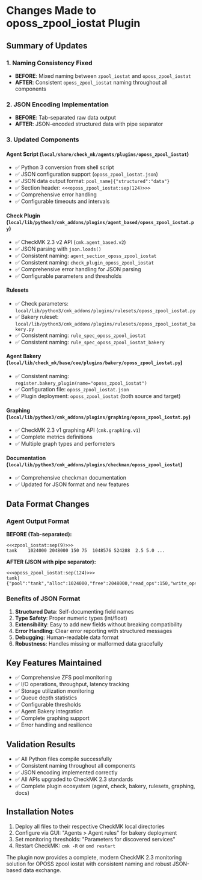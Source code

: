 # Changes Made to oposs_zpool_iostat Plugin

## Summary of Updates

### 1. Naming Consistency Fixed
- **BEFORE**: Mixed naming between `zpool_iostat` and `oposs_zpool_iostat`
- **AFTER**: Consistent `oposs_zpool_iostat` naming throughout all components

### 2. JSON Encoding Implementation
- **BEFORE**: Tab-separated raw data output
- **AFTER**: JSON-encoded structured data with pipe separator

### 3. Updated Components

#### Agent Script (`local/share/check_mk/agents/plugins/oposs_zpool_iostat`)
- ✅ Python 3 conversion from shell script
- ✅ JSON configuration support (`oposs_zpool_iostat.json`)
- ✅ JSON data output format: `pool_name|{"structured":"data"}`
- ✅ Section header: `<<<oposs_zpool_iostat:sep(124)>>>`
- ✅ Comprehensive error handling
- ✅ Configurable timeouts and intervals

#### Check Plugin (`local/lib/python3/cmk_addons/plugins/agent_based/oposs_zpool_iostat.py`)
- ✅ CheckMK 2.3 v2 API (`cmk.agent_based.v2`)
- ✅ JSON parsing with `json.loads()`
- ✅ Consistent naming: `agent_section_oposs_zpool_iostat`
- ✅ Consistent naming: `check_plugin_oposs_zpool_iostat`
- ✅ Comprehensive error handling for JSON parsing
- ✅ Configurable parameters and thresholds

#### Rulesets
- ✅ Check parameters: `local/lib/python3/cmk_addons/plugins/rulesets/oposs_zpool_iostat.py`
- ✅ Bakery ruleset: `local/lib/python3/cmk_addons/plugins/rulesets/oposs_zpool_iostat_bakery.py`
- ✅ Consistent naming: `rule_spec_oposs_zpool_iostat`
- ✅ Consistent naming: `rule_spec_oposs_zpool_iostat_bakery`

#### Agent Bakery (`local/lib/check_mk/base/cee/plugins/bakery/oposs_zpool_iostat.py`)
- ✅ Consistent naming: `register.bakery_plugin(name="oposs_zpool_iostat")`
- ✅ Configuration file: `oposs_zpool_iostat.json`
- ✅ Plugin deployment: `oposs_zpool_iostat` (both source and target)

#### Graphing (`local/lib/python3/cmk_addons/plugins/graphing/oposs_zpool_iostat.py`)
- ✅ CheckMK 2.3 v1 graphing API (`cmk.graphing.v1`)
- ✅ Complete metrics definitions
- ✅ Multiple graph types and perfometers

#### Documentation (`local/lib/python3/cmk_addons/plugins/checkman/oposs_zpool_iostat`)
- ✅ Comprehensive checkman documentation
- ✅ Updated for JSON format and new features

## Data Format Changes

### Agent Output Format
**BEFORE (Tab-separated):**
```
<<<zpool_iostat:sep(9)>>>
tank	1024000	2048000	150	75	1048576	524288	2.5	5.0	...
```

**AFTER (JSON with pipe separator):**
```
<<<oposs_zpool_iostat:sep(124)>>>
tank|{"pool":"tank","alloc":1024000,"free":2048000,"read_ops":150,"write_ops":75,"read_bytes":1048576,"write_bytes":524288,"read_wait":2.5,"write_wait":5.0,...}
```

### Benefits of JSON Format
1. **Structured Data**: Self-documenting field names
2. **Type Safety**: Proper numeric types (int/float)
3. **Extensibility**: Easy to add new fields without breaking compatibility
4. **Error Handling**: Clear error reporting with structured messages
5. **Debugging**: Human-readable data format
6. **Robustness**: Handles missing or malformed data gracefully

## Key Features Maintained
- ✅ Comprehensive ZFS pool monitoring
- ✅ I/O operations, throughput, latency tracking
- ✅ Storage utilization monitoring
- ✅ Queue depth statistics
- ✅ Configurable thresholds
- ✅ Agent Bakery integration
- ✅ Complete graphing support
- ✅ Error handling and resilience

## Validation Results
- ✅ All Python files compile successfully
- ✅ Consistent naming throughout all components
- ✅ JSON encoding implemented correctly
- ✅ All APIs upgraded to CheckMK 2.3 standards
- ✅ Complete plugin ecosystem (agent, check, bakery, rulesets, graphing, docs)

## Installation Notes
1. Deploy all files to their respective CheckMK local directories
2. Configure via GUI: "Agents > Agent rules" for bakery deployment
3. Set monitoring thresholds: "Parameters for discovered services"
4. Restart CheckMK: `cmk -R` or `omd restart`

The plugin now provides a complete, modern CheckMK 2.3 monitoring solution for OPOSS zpool iostat with consistent naming and robust JSON-based data exchange.
